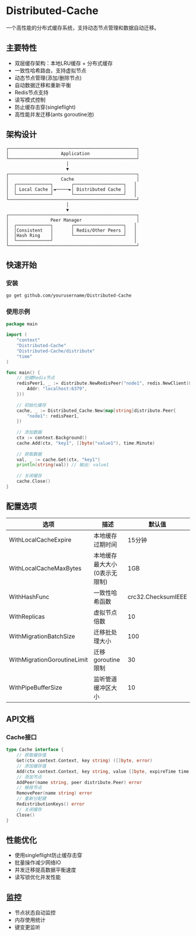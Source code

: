 # Distributed-Cache

一个高性能的分布式缓存系统，支持动态节点管理和数据自动迁移。

## 主要特性

- 双层缓存架构：本地LRU缓存 + 分布式缓存
- 一致性哈希路由，支持虚拟节点
- 动态节点管理(添加/删除节点)
- 自动数据迁移和重新平衡
- Redis节点支持
- 读写模式控制
- 防止缓存击穿(singleflight)
- 高性能并发迁移(ants goroutine池)

## 架构设计

```
┌─────────────────────────────────────────────────┐
│                    Application                  │
└─────────────────────────────────────────────────┘
                       │
                       ▼
┌─────────────────────────────────────────────────┐
│                    Cache                        │
│  ┌─────────────┐       ┌───────────────────┐   │
│  │ Local Cache │◄─────►│ Distributed Cache │   │
│  └─────────────┘       └───────────────────┘   │
└─────────────────────────────────────────────────┘
                       │
                       ▼
┌─────────────────────────────────────────────────┐
│                Peer Manager                     │
│  ┌─────────────┐       ┌───────────────────┐   │
│  │Consistent   │       │ Redis/Other Peers │   │
│  │Hash Ring    │       └───────────────────┘   │
│  └─────────────┘                               │
└─────────────────────────────────────────────────┘
```

## 快速开始

### 安装

```bash
go get github.com/yourusername/Distributed-Cache
```

### 使用示例

```go
package main

import (
	"context"
	"Distributed-Cache"
	"Distributed-Cache/distribute"
	"time"
)

func main() {
	// 创建Redis节点
	redisPeer1, _ := distribute.NewRedisPeer("node1", redis.NewClient(&redis.Options{
		Addr: "localhost:6379",
	}))
	
	// 初始化缓存
	cache, _ := Distributed_Cache.New(map[string]distribute.Peer{
		"node1": redisPeer1,
	})
	
	// 添加数据
	ctx := context.Background()
	cache.Add(ctx, "key1", []byte("value1"), time.Minute)
	
	// 获取数据
	val, _ := cache.Get(ctx, "key1")
	println(string(val)) // 输出: value1
	
	// 关闭缓存
	cache.Close()
}
```

## 配置选项

| 选项 | 描述 | 默认值 |
|------|------|--------|
| WithLocalCacheExpire | 本地缓存过期时间 | 15分钟 |
| WithLocalCacheMaxBytes | 本地缓存最大大小(0表示无限制) | 1GB |
| WithHashFunc | 一致性哈希函数 | crc32.ChecksumIEEE |
| WithReplicas | 虚拟节点倍数 | 10 |
| WithMigrationBatchSize | 迁移批处理大小 | 100 |
| WithMigrationGoroutineLimit | 迁移goroutine限制 | 30 |
| WithPipeBufferSize | 监听管道缓冲区大小 | 10 |

## API文档

### Cache接口

```go
type Cache interface {
    // 获取缓存值
    Get(ctx context.Context, key string) ([]byte, error)
    // 添加缓存值
    Add(ctx context.Context, key string, value []byte, expireTime time.Duration) error
    // 添加节点
    AddPeer(name string, peer distribute.Peer) error
    // 移除节点
    RemovePeer(name string) error
    // 重新分配键
    RedistributionKeys() error
    // 关闭缓存
    Close()
}
```

## 性能优化

- 使用singleflight防止缓存击穿
- 批量操作减少网络IO
- 并发迁移提高数据平衡速度
- 读写锁优化并发性能

## 监控

- 节点状态自动监控
- 内存使用统计
- 键变更监听
